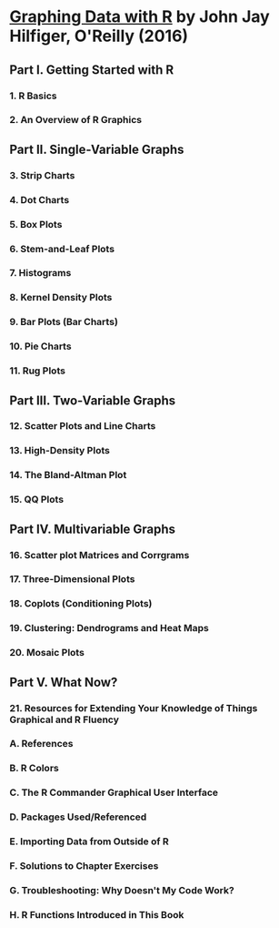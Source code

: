 # [Graphing Data with R][book] by John Jay Hilfiger, O'Reilly (2016)

[book]: http://shop.oreilly.com/product/0636920038382.do

## Part I. Getting Started with R

### 1. R Basics

### 2. An Overview of R Graphics

## Part II. Single-Variable Graphs

### 3. Strip Charts

### 4. Dot Charts

### 5. Box Plots

### 6. Stem-and-Leaf Plots

### 7. Histograms

### 8. Kernel Density Plots

### 9. Bar Plots (Bar Charts)

### 10. Pie Charts

### 11. Rug Plots

## Part III. Two-Variable Graphs

### 12. Scatter Plots and Line Charts

### 13. High-Density Plots

### 14. The Bland-Altman Plot

### 15. QQ Plots

## Part IV. Multivariable Graphs

### 16. Scatter plot Matrices and Corrgrams

### 17. Three-Dimensional Plots

### 18. Coplots (Conditioning Plots)

### 19. Clustering: Dendrograms and Heat Maps

### 20. Mosaic Plots

## Part V. What Now?

### 21. Resources for Extending Your Knowledge of Things Graphical and R Fluency

### A. References

### B. R Colors

### C. The R Commander Graphical User Interface

### D. Packages Used/Referenced

### E. Importing Data from Outside of R

### F. Solutions to Chapter Exercises

### G. Troubleshooting: Why Doesn't My Code Work?

### H. R Functions Introduced in This Book

